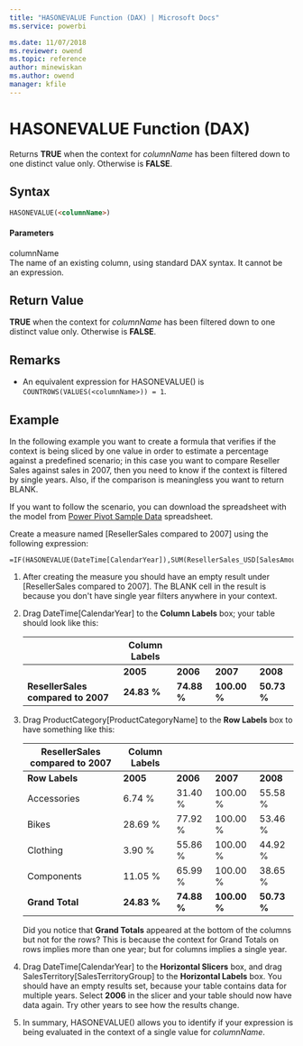 ```yaml
---
title: "HASONEVALUE Function (DAX) | Microsoft Docs"
ms.service: powerbi 

ms.date: 11/07/2018
ms.reviewer: owend
ms.topic: reference
author: minewiskan
ms.author: owend
manager: kfile
---
```

# HASONEVALUE Function (DAX)
Returns **TRUE** when the context for *columnName* has been filtered down to one distinct value only. Otherwise is **FALSE**.  
  
## Syntax  
  
```html  
HASONEVALUE(<columnName>)  
```
  
#### Parameters  
columnName  
The name of an existing column, using standard DAX syntax. It cannot be an expression.  
  
## Return Value  
**TRUE** when the context for *columnName* has been filtered down to one distinct value only. Otherwise is **FALSE**.  
  
## Remarks  
  
-   An equivalent expression for HASONEVALUE() is `COUNTROWS(VALUES(<columnName>)) = 1`.  
  
## Example  
In the following example you want to create a formula that verifies if the context is being sliced by one value in order to estimate a percentage against a predefined scenario; in this case you want to compare Reseller Sales against sales in 2007, then you need to know if the context is filtered by single years. Also, if the comparison is meaningless you want to return BLANK.  
  
If you want to follow the scenario, you can download the spreadsheet with the model from [Power Pivot Sample Data](https://powerpivotsampledata.codeplex.com/releases/view/35434) spreadsheet.  
  
Create a measure named [ResellerSales compared to 2007] using the following expression:  
  
```dax
=IF(HASONEVALUE(DateTime[CalendarYear]),SUM(ResellerSales_USD[SalesAmount_USD])/CALCULATE(SUM(ResellerSales_USD[SalesAmount_USD]),DateTime[CalendarYear]=2007),BLANK())  
```
  
1.  After creating the measure you should have an empty result under [ResellerSales compared to 2007]. The BLANK cell in the result is because you don't have single year filters anywhere in your context.  
  
2.  Drag DateTime[CalendarYear] to the **Column Labels** box; your table should look like this:  
  
    ||**Column Labels**||||  
    |-|-|-|-|-|  
    ||**2005**|**2006**|**2007**|**2008**|  
    |**ResellerSales compared to 2007**|**24.83 %**|**74.88 %**|**100.00 %**|**50.73 %**|  
  
3.  Drag ProductCategory[ProductCategoryName] to the **Row Labels** box to have something like this:  
  
    |**ResellerSales compared to 2007**|**Column Labels**||||  
    |-|-|-|-|-|  
    |**Row Labels**|**2005**|**2006**|**2007**|**2008**|  
    |Accessories|6.74 %|31.40 %|100.00 %|55.58 %|  
    |Bikes|28.69 %|77.92 %|100.00 %|53.46 %|  
    |Clothing|3.90 %|55.86 %|100.00 %|44.92 %|  
    |Components|11.05 %|65.99 %|100.00 %|38.65 %|  
    |**Grand Total**|**24.83 %**|**74.88 %**|**100.00 %**|**50.73 %**|  
  
    Did you notice that **Grand Totals** appeared at the bottom of the columns but not for the rows? This is because the context for Grand Totals on rows implies more than one year; but for columns implies a single year.  
  
4.  Drag DateTime[CalendarYear] to the **Horizontal Slicers** box, and drag SalesTerritory[SalesTerritoryGroup] to the **Horizontal Labels** box. You should have an empty results set, because your table contains data for multiple years. Select **2006** in the slicer and your table should now have data again. Try other years to see how the results change.  
  
5.  In summary, HASONEVALUE() allows you to identify if your expression is being evaluated in the context of a single value for *columnName*.  
  
